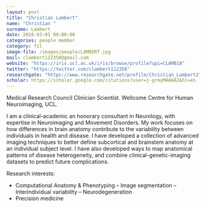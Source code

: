 ```yaml
---
layout: post
title: "Christian Lambert"
name: "Christian "
surname: Lambert
date: 2018-03-01 09:00:00
categories: people member
category: fil
image-file: /images/people/LAMBERT.jpg
mail: clambert112358@gmail.com
website: "https://iris.ucl.ac.uk/iris/browse/profile?upi=CLAMB18"
twitter: "https://twitter.com/clambert112358"
researchgate: "https://www.researchgate.net/profile/Christian_Lambert2"
scholar: https://scholar.google.com/citations?user=j-grmyMAAAAJ&hl=en
---
```

Medical Research Council Clinician Scientist. Wellcome Centre for Human Neuroimaging, UCL.

I am a clinical-academic an honorary consultant in Neurology, with expertise in Neuroimaging and Movement Disorders. My work focuses on how differences in brain anatomy contribute to the variability between individuals in health and disease. I have developed a collection of advanced imaging techniques to better define subcortical and brainstem anatomy at an individual subject level. I have also developed ways to map anatomical patterns of disease heterogeneity, and combine clinical-genetic-imaging datasets to predict future complications.

Research interests:
- Computational Anatomy & Phenotyping
– Image segmentation
– Interindividual variability
– Neurodegeneration
- Precision medicine
